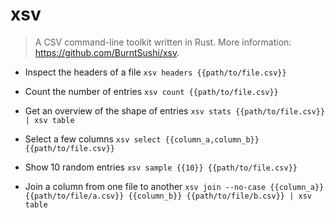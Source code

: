 # xsv
> A CSV command-line toolkit written in Rust.
> More information: <https://github.com/BurntSushi/xsv>.

- Inspect the headers of a file
`xsv headers {{path/to/file.csv}}`

- Count the number of entries
`xsv count {{path/to/file.csv}}`

- Get an overview of the shape of entries
`xsv stats {{path/to/file.csv}} | xsv table`

- Select a few columns
`xsv select {{column_a,column_b}} {{path/to/file.csv}}`

- Show 10 random entries
`xsv sample {{10}} {{path/to/file.csv}}`

- Join a column from one file to another
`xsv join --no-case {{column_a}} {{path/to/file/a.csv}} {{column_b}} {{path/to/file/b.csv}} | xsv table`
